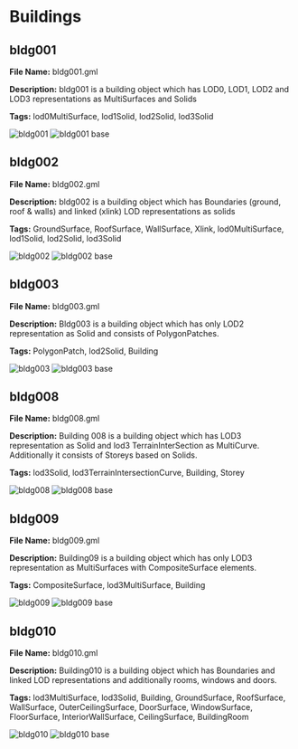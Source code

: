 # Buildings

## bldg001

**File Name:** bldg001.gml

**Description:** bldg001 is a building object which has LOD0, LOD1, LOD2 and LOD3 representations as MultiSurfaces and Solids

**Tags:** lod0MultiSurface, lod1Solid, lod2Solid, lod3Solid

![bldg001](images/bldg001.png)
![bldg001 base](images/bldg001_base.png)

## bldg002

**File Name:** bldg002.gml

**Description:** bldg002 is a building object which has Boundaries (ground, roof & walls) and linked (xlink) LOD representations as solids

**Tags:** GroundSurface, RoofSurface, WallSurface, Xlink, lod0MultiSurface, lod1Solid, lod2Solid, lod3Solid

![bldg002](images/bldg002.png)
![bldg002 base](images/bldg002_base.png)

## bldg003

**File Name:** bldg003.gml

**Description:** Bldg003 is a building object which has only LOD2 representation as Solid and consists of PolygonPatches.

**Tags:** PolygonPatch, lod2Solid, Building

![bldg003](images/bldg003.png)
![bldg003 base](images/bldg003_base.png)

## bldg008

**File Name:** bldg008.gml

**Description:** Building 008 is a building object which has LOD3 representation as Solid and lod3 TerrainInterSection as MultiCurve. Additionally it consists of Storeys based on Solids.

**Tags:** lod3Solid, lod3TerrainIntersectionCurve, Building, Storey

![bldg008](images/bldg008.png)
![bldg008 base](images/bldg008_base.png)

## bldg009

**File Name:** bldg009.gml

**Description:** Building09 is a building object which has only LOD3 representation as MultiSurfaces with CompositeSurface elements.

**Tags:** CompositeSurface, lod3MultiSurface, Building

![bldg009](images/bldg009.png)
![bldg009 base](images/bldg009_base.png)

## bldg010

**File Name:** bldg010.gml

**Description:** Building010 is a building object which has Boundaries and linked LOD representations and additionally rooms, windows and doors.

**Tags:** lod3MultiSurface, lod3Solid, Building, GroundSurface, RoofSurface, WallSurface, OuterCeilingSurface, DoorSurface, WindowSurface, FloorSurface, InteriorWallSurface, CeilingSurface, BuildingRoom

![bldg010](images/bldg010.png)
![bldg010 base](images/bldg010_base.png)
